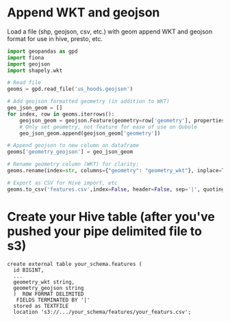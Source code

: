 # Append WKT and geojson 

Load a file (shp, geojson, csv, etc.) with geom append WKT and geojson format for use in hive, presto, etc.

```python
import geopandas as gpd
import fiona
import geojson
import shapely.wkt

# Read file
geoms = gpd.read_file('us_hoods.geojson')

# Add geojson formatted geometry (in addition to WKT)
geo_json_geom = []
for index, row in geoms.iterrows():
    geojson_geom = geojson.Feature(geometry=row['geometry'], properties={})
    # Only set geometry, not feature for ease of use on Qubole
    geo_json_geom.append(geojson_geom['geometry'])

# Append geojson to new column on dataframe
geoms['geometry_geojson'] = geo_json_geom

# Rename geometry column (WKT) for clarity:
geoms.rename(index=str, columns={"geometry": "geometry_wkt"}, inplace=True)

# Export as CSV for Hive import, etc
geoms.to_csv('features.csv',index=False, header=False, sep='|', quoting=3)
```

# Create your Hive table (after you've pushed your pipe delimited file to s3)

```
create external table your_schema.features (
  id BIGINT,
  ...
  geometry_wkt string,
  geometry_geojson string
  )  ROW FORMAT DELIMITED
   FIELDS TERMINATED BY '|'
  stored as TEXTFILE
  location 's3://.../your_schema/features/your_featurs.csv';
  ```
